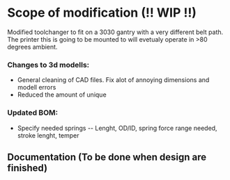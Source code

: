 # Scope of modification (!! WIP !!)
Modified toolchanger to fit on a 3030 gantry with a very different belt path. The printer this is going to be mounted to will evetualy operate in >80 degrees ambient.

### Changes to 3d modells:
- General cleaning of CAD files. Fix alot of annoying dimensions and modell errors
- Reduced the amount of unique  


### Updated BOM:
- Specify needed springs -- Lenght, OD/ID, spring force range needed, stroke lenght, temper

## Documentation (To be done when design are finished)

